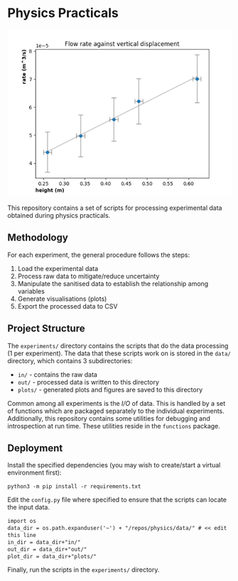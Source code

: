 # Physics Practicals

![](./data/plots/siphon.png)

This repository contains a set of scripts for processing experimental
data obtained during physics practicals.

## Methodology

For each experiment, the general procedure follows the steps:

1. Load the experimental data
2. Process raw data to mitigate/reduce uncertainty
3. Manipulate the sanitised data to establish the relationship among
   variables
4. Generate visualisations (plots)
5. Export the processed data to CSV

## Project Structure

The `experiments/` directory contains the scripts that do the data
processing (1 per experiment). The data that these scripts work on is
stored in the `data/` directory, which contains 3 subdirectories:

- `in/` - contains the raw data
- `out/` - processed data is written to this directory
- `plots/` - generated plots and figures are saved to this directory

Common among all experiments is the _I/O_ of data. This is handled by a
set of functions which are packaged separately to the individual
experiments. Additionally, this repository contains some utilities for
debugging and introspection at run time. These utilities reside in the
`functions` package.

## Deployment

Install the specified dependencies (you may wish to create/start a
virtual environment first):

```{.shell}
python3 -m pip install -r requirements.txt
```

Edit the `config.py` file where specified to ensure that the scripts can
locate the input data.

```{.python}
import os
data_dir = os.path.expanduser('~') + "/repos/physics/data/" # << edit this line
in_dir = data_dir+"in/"
out_dir = data_dir+"out/"
plot_dir = data_dir+"plots/"
```

Finally, run the scripts in the `experiments/` directory.
